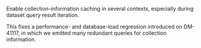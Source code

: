 Enable collection-information caching in several contexts, especially during dataset query result iteration.

This fixes a performance- and database-load regression introduced on DM-41117, in which we emitted many redundant queries for collection information.
